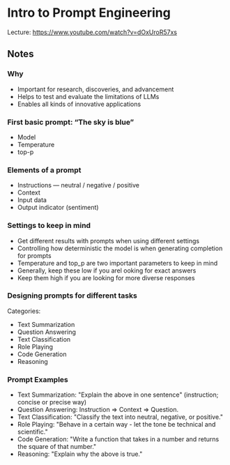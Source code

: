 # Intro to Prompt Engineering

Lecture: https://www.youtube.com/watch?v=dOxUroR57xs

## Notes

### Why
- Important for research, discoveries, and advancement
- Helps to test and evaluate the limitations of LLMs
- Enables all kinds of innovative applications

### First basic prompt: “The sky is blue”

- Model
- Temperature
- top-p

### Elements of a prompt

- Instructions — neutral / negative / positive
- Context
- Input data
- Output indicator (sentiment)

### Settings to keep in mind

- Get different results with prompts when using different settings
- Controlling how deterministic the model is when generating completion for prompts
- Temperature and top_p are two important parameters to keep in mind
- Generally, keep these low if you arel ooking for exact answers
- Keep them high if you are looking for more diverse responses

### Designing prompts for different tasks

Categories:
- Text Summarization
- Question Answering
- Text Classification
- Role Playing
- Code Generation
- Reasoning

### Prompt Examples

- Text Summarization: "Explain the above in one sentence" (instruction; concise or precise way)
- Question Answering: Instruction => Context => Question.
- Text Classification: "Classify the text into neutral, negative, or positive."
- Role Playing: "Behave in a certain way - let the tone be technical and scientific."
- Code Generation: "Write a function that takes in a number and returns the square of that number."
- Reasoning: "Explain why the above is true."
